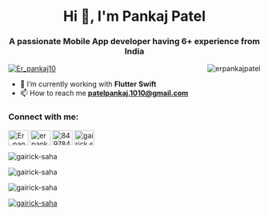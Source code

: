 <h1 align="center">Hi 👋, I'm Pankaj Patel</h1>
<h3 align="center">A passionate Mobile App developer having 6+ experience from India</h3>

<p >
  <a align="left" href="https://twitter.com/Er_pankaj10" target="blank"><img src="https://img.shields.io/twitter/follow/Er_pankaj10?logo=twitter&style=for-the-badge" alt="Er_pankaj10" /></a>
  <img align="right" src="https://komarev.com/ghpvc/?username=erpankajpatel&label=Profile%20views&color=0e75b6&style=flat" alt="erpankajpatel" /> 
</p>



- 🔭 I’m currently working with **Flutter** **Swift** 
- 📫 How to reach me **patelpankaj.1010@gmail.com**

<h3 align="left">Connect with me:</h3>
<p align="left">
<a href="https://twitter.com/Er_pankaj10" target="blank"><img align="center" src="https://raw.githubusercontent.com/rahuldkjain/github-profile-readme-generator/master/src/images/icons/Social/twitter.svg" alt="Er_pankaj10" height="30" width="40" /></a>
<a href="https://linkedin.com/in/erpankajpatel" target="blank"><img align="center" src="https://raw.githubusercontent.com/rahuldkjain/github-profile-readme-generator/master/src/images/icons/Social/linked-in-alt.svg" alt="erpankajpatel" height="30" width="40" /></a>
<a href="https://stackoverflow.com/users/8497847/patel-pankaj" target="blank"><img align="center" src="https://raw.githubusercontent.com/rahuldkjain/github-profile-readme-generator/master/src/images/icons/Social/stack-overflow.svg" alt="8497847/patel-pankaj" height="30" width="40" /></a>
<a href="https://instagram.com/gairick.saha" target="blank"><img align="center" src="https://raw.githubusercontent.com/rahuldkjain/github-profile-readme-generator/master/src/images/icons/Social/instagram.svg" alt="gairick.saha" height="30" width="40" /></a>
</p>


<p align="left">
  <img align="center" src="https://github-readme-stats.vercel.app/api/top-langs?username=gairick-saha&show_icons=true&locale=en&layout=compact" alt="gairick-saha" />
</p>

<p align="left">
  <img align="center" src="https://github-readme-stats.vercel.app/api?username=gairick-saha&show_icons=true&locale=en" alt="gairick-saha" />
</p>

<p align="left">
  <img align="center" src="https://github-readme-streak-stats.herokuapp.com/?user=gairick-saha&" alt="gairick-saha" />
  
</p>

<p align="left"> 
  <a href="https://github.com/ryo-ma/github-profile-trophy"><img align = "center" src="https://github-profile-trophy.vercel.app/?username=gairick-saha" alt="gairick-saha" />
  </a> 
</p>



